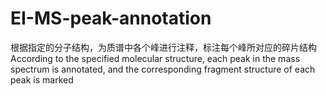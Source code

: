 # EI-MS-peak-annotation
根据指定的分子结构，为质谱中各个峰进行注释，标注每个峰所对应的碎片结构
According to the specified molecular structure, each peak in the mass spectrum is annotated, and the corresponding fragment structure of each peak is marked
